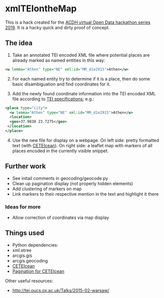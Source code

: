 # xmlTEIontheMap
This is a hack created for the [ACDH virtual Open Data hackathon series 2019](https://github.com/acdh-oeaw/ACDHhackathonODD). It is a hacky quick and dirty proof of concept.

## The idea
1. Take an annotated TEI encoded XML file where potential places are already marked as named entities in this way:
```xml
<w lemma="Athen" type="NE" xml:id="MM_d1e2915">Athen</w>
```

2. For each named entity try to determine if it is a place, then do some basic disambiguation and find coordinates for it.

3. Add the newly found coordinate information into the TEI encoded XML file according to [TEI specifications](https://www.tei-c.org/release/doc/tei-p5-doc/en/html/ND.html#NDGEOG); e.g.:
```xml
<place type="city">
  <w lemma="Athen" type="NE" xml:id="MM_d1e2915">Athen</w>
  <location>
  <geo>37.9838 23.7275</geo>
 </location>
</place>
```

4. Use the new file for display on a webpage. On left side: pretty formatted text (with [CETEIcean](https://github.com/TEIC/CETEIcean)). On right side: a leaflet map with markers of all places encoded in the currently visible snippet.

## Further work
* See initail comments in geocoding/geocode.py
* Clean up pagination display (not properly hidden elements)
* Add clustering of markers on map
* Link markers to their respective mention in the text and highlight it there 

### Ideas for more
* Allow correction of coordinates via map display

## Things used
* Python dependencies:
 * xml.etree
 * arcgis.gis
 * arcgis.geocoding
* [CETEIcean](https://github.com/TEIC/CETEIcean)
* [Pagination for CETEIcean](https://github.com/raffazizzi/ceteicean-pagination)

Other useful resources:
* http://tei.oucs.ox.ac.uk/Talks/2015-02-warsaw/
